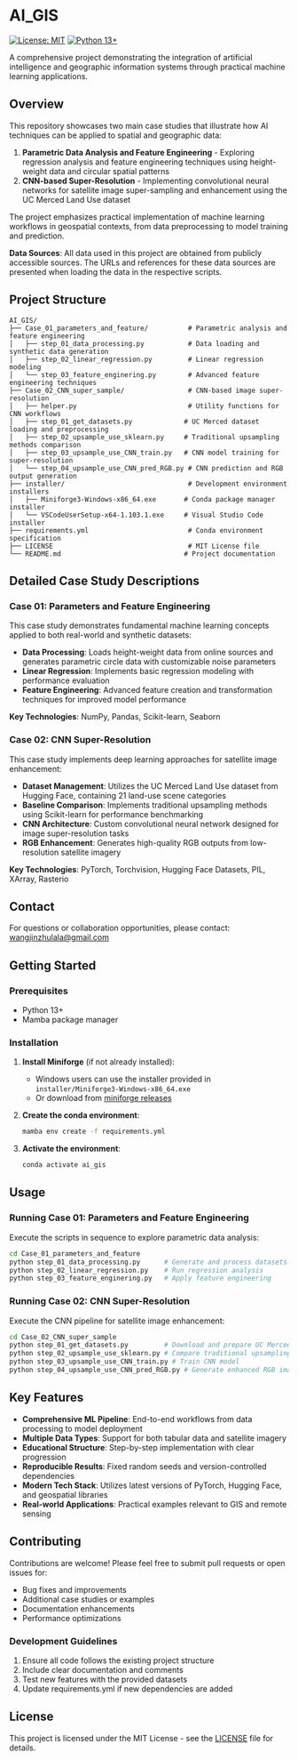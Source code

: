 # AI_GIS

[![License: MIT](https://img.shields.io/badge/License-MIT-yellow.svg)](https://opensource.org/licenses/MIT)
[![Python 13+](https://img.shields.io/badge/python-13%2B-blue.svg)](https://www.python.org/downloads/)

A comprehensive project demonstrating the integration of artificial intelligence and geographic information systems through practical machine learning applications.

## Overview

This repository showcases two main case studies that illustrate how AI techniques can be applied to spatial and geographic data:

1. **Parametric Data Analysis and Feature Engineering** - Exploring regression analysis and feature engineering techniques using height-weight data and circular spatial patterns
2. **CNN-based Super-Resolution** - Implementing convolutional neural networks for satellite image super-sampling and enhancement using the UC Merced Land Use dataset

The project emphasizes practical implementation of machine learning workflows in geospatial contexts, from data preprocessing to model training and prediction.

**Data Sources**: All data used in this project are obtained from publicly accessible sources. The URLs and references for these data sources are presented when loading the data in the respective scripts.

## Project Structure

```
AI_GIS/
├── Case_01_parameters_and_feature/          # Parametric analysis and feature engineering
│   ├── step_01_data_processing.py           # Data loading and synthetic data generation
│   ├── step_02_linear_regression.py         # Linear regression modeling
│   └── step_03_feature_enginering.py        # Advanced feature engineering techniques
├── Case_02_CNN_super_sample/                # CNN-based image super-resolution
│   ├── helper.py                            # Utility functions for CNN workflows
│   ├── step_01_get_datasets.py             # UC Merced dataset loading and preprocessing
│   ├── step_02_upsample_use_sklearn.py     # Traditional upsampling methods comparison
│   ├── step_03_upsample_use_CNN_train.py   # CNN model training for super-resolution
│   └── step_04_upsample_use_CNN_pred_RGB.py # CNN prediction and RGB output generation
├── installer/                               # Development environment installers
│   ├── Miniforge3-Windows-x86_64.exe       # Conda package manager installer
│   └── VSCodeUserSetup-x64-1.103.1.exe     # Visual Studio Code installer
├── requirements.yml                         # Conda environment specification
├── LICENSE                                  # MIT License file
└── README.md                               # Project documentation
```

## Detailed Case Study Descriptions

### Case 01: Parameters and Feature Engineering

This case study demonstrates fundamental machine learning concepts applied to both real-world and synthetic datasets:

- **Data Processing**: Loads height-weight data from online sources and generates parametric circle data with customizable noise parameters
- **Linear Regression**: Implements basic regression modeling with performance evaluation
- **Feature Engineering**: Advanced feature creation and transformation techniques for improved model performance

**Key Technologies**: NumPy, Pandas, Scikit-learn, Seaborn

### Case 02: CNN Super-Resolution

This case study implements deep learning approaches for satellite image enhancement:

- **Dataset Management**: Utilizes the UC Merced Land Use dataset from Hugging Face, containing 21 land-use scene categories
- **Baseline Comparison**: Implements traditional upsampling methods using Scikit-learn for performance benchmarking
- **CNN Architecture**: Custom convolutional neural network designed for image super-resolution tasks
- **RGB Enhancement**: Generates high-quality RGB outputs from low-resolution satellite imagery

**Key Technologies**: PyTorch, Torchvision, Hugging Face Datasets, PIL, XArray, Rasterio

## Contact

For questions or collaboration opportunities, please contact: wangjinzhulala@gmail.com

## Getting Started

### Prerequisites

- Python 13+
- Mamba package manager

### Installation

1. **Install Miniforge** (if not already installed):
   - Windows users can use the installer provided in `installer/Miniforge3-Windows-x86_64.exe`
   - Or download from [miniforge releases](https://github.com/conda-forge/miniforge/releases)

2. **Create the conda environment**:
   ```bash
   mamba env create -f requirements.yml
   ```

3. **Activate the environment**:
   ```bash
   conda activate ai_gis
   ```

## Usage

### Running Case 01: Parameters and Feature Engineering

Execute the scripts in sequence to explore parametric data analysis:

```bash
cd Case_01_parameters_and_feature
python step_01_data_processing.py      # Generate and process datasets
python step_02_linear_regression.py    # Run regression analysis
python step_03_feature_enginering.py   # Apply feature engineering
```

### Running Case 02: CNN Super-Resolution

Execute the CNN pipeline for satellite image enhancement:

```bash
cd Case_02_CNN_super_sample
python step_01_get_datasets.py         # Download and prepare UC Merced dataset
python step_02_upsample_use_sklearn.py # Compare traditional upsampling methods
python step_03_upsample_use_CNN_train.py # Train CNN model
python step_04_upsample_use_CNN_pred_RGB.py # Generate enhanced RGB images
```

## Key Features

- **Comprehensive ML Pipeline**: End-to-end workflows from data processing to model deployment
- **Multiple Data Types**: Support for both tabular data and satellite imagery
- **Educational Structure**: Step-by-step implementation with clear progression
- **Reproducible Results**: Fixed random seeds and version-controlled dependencies
- **Modern Tech Stack**: Utilizes latest versions of PyTorch, Hugging Face, and geospatial libraries
- **Real-world Applications**: Practical examples relevant to GIS and remote sensing

## Contributing

Contributions are welcome! Please feel free to submit pull requests or open issues for:

- Bug fixes and improvements
- Additional case studies or examples
- Documentation enhancements
- Performance optimizations

### Development Guidelines

1. Ensure all code follows the existing project structure
2. Include clear documentation and comments
3. Test new features with the provided datasets
4. Update requirements.yml if new dependencies are added

## License

This project is licensed under the MIT License - see the [LICENSE](LICENSE) file for details.